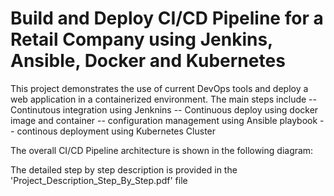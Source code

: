 # Build and Deploy CI/CD Pipeline for a Retail Company using Jenkins, Ansible, Docker and Kubernetes

This project demonstrates the use of current DevOps tools and deploy a web application in a containerized environment. The main steps include
-- Continutous integration using Jenknins
-- Continuous deploy using docker image and container
-- configuration management using Ansible playbook
-- continous deployment using Kubernetes Cluster


The overall CI/CD Pipeline architecture is shown in the following diagram:

The detailed step by step description is provided in the 'Project_Description_Step_By_Step.pdf' file

